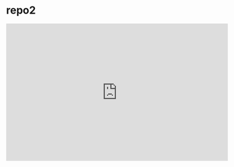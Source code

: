 # repo2

<iframe width="600" height="371" seamless frameborder="0" scrolling="no" src="https://docs.google.com/spreadsheets/d/1TXM6jcD09KFPppacOFv2HWFZBgvFghLHi9NQkJfq3UI/pubchart?oid=876726559&amp;format=interactive"></iframe>
